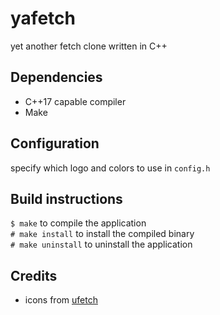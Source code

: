 # yafetch

yet another fetch clone written in C++

## Dependencies

- C++17 capable compiler
- Make

## Configuration

specify which logo and colors to use in `config.h`

## Build instructions

`$ make`		to compile the application <br>
`# make install`	to install the compiled binary <br>
`# make uninstall`	to uninstall the application <br>

## Credits

- icons from [ufetch](https://gitlab.com/jschx/ufetch)

